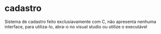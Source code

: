 # cadastro

Sistema de cadastro feito exclusiavamente com C, não apresenta nenhuma interface, para utiliza-lo, abra-o no visual studio ou utilize o executável

